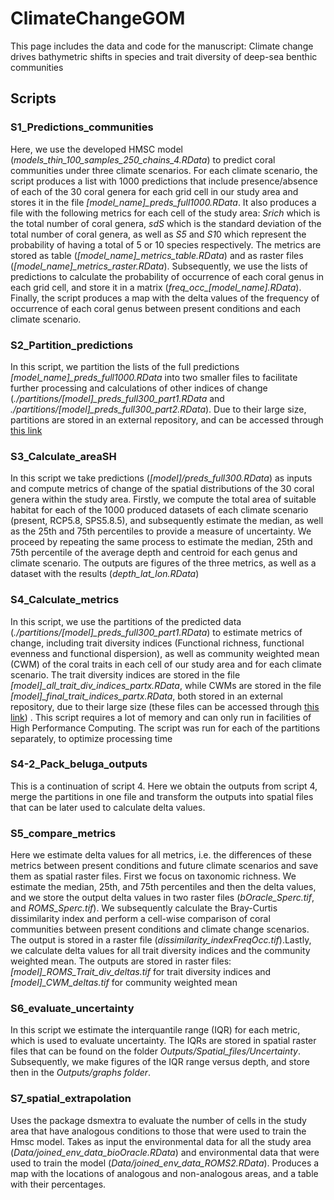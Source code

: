 # ClimateChangeGOM
This page includes the data and code for the manuscript: Climate change drives bathymetric shifts in species and trait diversity of deep-sea benthic communities 


## Scripts

### S1_Predictions_communities ###
Here, we use the developed HMSC model (*models_thin_100_samples_250_chains_4.RData*) to predict coral communities under three climate scenarios. For each climate scenario, the script produces a list with 1000 predictions that include presence/absence of each of the 30 coral genera for each grid cell in our study area and stores it in the file *[model_name]_preds_full1000.RData*. It also produces a file with the following metrics for each cell of the study area: *Srich* which is the total number of coral genera, *sdS* which is the standard deviation of the total number of coral genera, as well as *S5* and *S1*0 which represent the probability of having a total of 5 or 10 species respectively. The metrics are stored as table (*[model_name]_metrics_table.RData*) and as raster files (*[model_name]_metrics_raster.RData*). Subsequently, we use the lists of predictions to calculate the probability of occurrence of each coral genus in each grid cell, and store it in a matrix (*freq_occ_[model_name].RData*). Finally, the script produces a map with the delta values of the frequency of occurrence of each coral genus between present conditions and each climate scenario. 

### S2_Partition_predictions ###
In this script, we partition the lists of the full predictions *[model_name]_preds_full1000.RData* into two smaller files to facilitate further processing and calculations of other indices of change (*./partitions/[model]_preds_full300_part1.RData* and *./partitions/[model]_preds_full300_part2.RData*). Due to their large size, partitions are stored in an external repository, and can be accessed through [this link](https://www.dropbox.com/scl/fo/5x03nla4e67zy5b962b0s/APyVOpYiOzsRInqrwXJCSEo?rlkey=rqg8gnov6bh1r5bdkjnj1i60h&st=iz8n2uua&dl=0)

### S3_Calculate_areaSH ###
In this script we take predictions (*[model]/preds_full300.RData*) as inputs and compute metrics of change of the spatial distributions of the 30 coral genera within the study area. Firstly, we compute the total area of suitable habitat for each of the 1000 produced datasets of each climate scenario (present, RCP5.8, SPS5.8.5), and subsequently estimate the median, as well as the 25th and 75th percentiles to provide a measure of uncertainty. We proceed by repeating the same process to estimate the median, 25th and 75th percentile of the average depth and centroid for each genus and climate scenario. The outputs are figures of the three metrics, as well as a dataset with the results (*depth_lat_lon.RData*)

### S4_Calculate_metrics ###
In this script, we use the partitions of the predicted data (*./partitions/[model]_preds_full300_part1.RData*) to estimate metrics of change, including trait diversity indices (Functional richness, functional evenness and functional dispersion), as well as community weighted mean (CWM) of the coral traits in each cell of our study area and for each climate scenario. The trait diversity indices are stored in the file *[model]_all_trait_div_indices_partx.RData*, while CWMs are stored in the file *[model]_final_trait_indices_partx.RData*, both stored in an external repository, due to their large size (these files can be accessed through [this link](https://www.dropbox.com/scl/fo/5x03nla4e67zy5b962b0s/APyVOpYiOzsRInqrwXJCSEo?rlkey=rqg8gnov6bh1r5bdkjnj1i60h&st=iz8n2uua&dl=0)) . This script requires a lot of memory and can only run in facilities of High Performance Computing. The script was run for each of the partitions separately, to optimize processing time

### S4-2_Pack_beluga_outputs ###
This is a continuation of script 4. Here we obtain the outputs from script 4, merge the partitions in one file and transform the outputs into spatial files that can be later used to calculate delta values.

### S5_compare_metrics ###
Here we estimate delta values for all metrics, i.e. the differences of these metrics between present conditions and future climate scenarios and save them as spatial raster files. First we focus on taxonomic richness. We estimate the median, 25th, and 75th percentiles and then the delta values, and  we store the output delta values in two raster files (*bOracle_Sperc.tif*, and *ROMS_Sperc.tif*). We subsequently calculate the Bray-Curtis dissimilarity index and perform a cell-wise comparison of coral communities between present conditions and climate change scenarios. The output is stored in a raster file (*dissimilarity_indexFreqOcc.tif*).Lastly, we calculate delta values for all trait diversity indices and the community weighted mean. The outputs are stored in raster files: *[model]_ROMS_Trait_div_deltas.tif* for trait diversity indices and *[model]_CWM_deltas.tif* for community weighted mean

### S6_evaluate_uncertainty ###
In this script we estimate the interquantile range (IQR) for each metric, which is used to evaluate uncertainty. The IQRs are stored in spatial raster files that can be found on the folder *Outputs/Spatial_files/Uncertainty*. Subsequently, we make figures of the IQR range versus depth, and store then in the *Outputs/graphs folder*.

### S7_spatial_extrapolation ###
Uses the package dsmextra to evaluate the number of cells in the study area that have analogous conditions to those that were used to train the Hmsc model. Takes as input the environmental data for all the study area (*Data/joined_env_data_bioOracle.RData*) and environmental data that were used to train the model (*Data/joined_env_data_ROMS2.RData*). Produces a map with the locations of analogous and non-analogous areas, and a table with their percentages.

